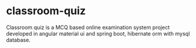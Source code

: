 # classroom-quiz
Classroom quiz is a MCQ based online examination system project developed in angular material ui and spring boot, hibernate orm with mysql database.
